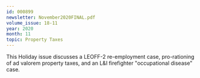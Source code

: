 ```yaml
---
id: 000899
newsletter: November2020FINAL.pdf
volume_issue: 18-11
year: 2020
month: 11
topic: Property Taxes
---
```


This Holiday issue discusses a LEOFF-2 re-employment case, pro-rationing of ad valorem property taxes, and an L&I firefighter "occupational disease" case.